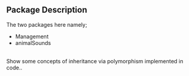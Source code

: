 ## Package Description
The two packages here namely;  <br />
- Management
- animalSounds
 <br />
Show some concepts of inheritance via polymorphism implemented in code..
